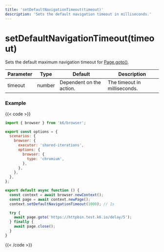 ```yaml
---
title: 'setDefaultNavigationTimeout(timeout)'
description: 'Sets the default navigation timeout in milliseconds.'
---
```


# setDefaultNavigationTimeout(timeout)

Sets the default maximum navigation timeout for [Page.goto()](https://playwright.dev/docs/api/class-page#page-goto).

| Parameter | Type   | Default                  | Description                  |
| --------- | ------ | ------------------------ | ---------------------------- |
| timeout   | number | Dependent on the action. | The timeout in milliseconds. |

### Example

{{< code >}}

```javascript
import { browser } from 'k6/browser';

export const options = {
  scenarios: {
    browser: {
      executor: 'shared-iterations',
      options: {
        browser: {
          type: 'chromium',
        },
      },
    },
  },
};

export default async function () {
  const context = await browser.newContext();
  const page = await context.newPage();
  context.setDefaultNavigationTimeout(1000); // 1s

  try {
    await page.goto('https://httpbin.test.k6.io/delay/5');
  } finally {
    await page.close();
  }
}
```

{{< /code >}}
